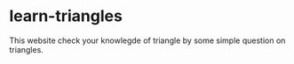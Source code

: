 # learn-triangles
This website check your knowlegde of triangle by some simple question on triangles.
